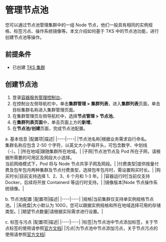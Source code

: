 # 管理节点池

您可以通过节点池管理集群中的一组 Node 节点，他们一般具有相同的实例规格、标签污点、操作系统镜像等。本文介绍如何基于 TKS 中的节点池功能，进行创建节点池等操作。

## 前提条件

* 已创建 [TKS 集群](/tks/managecluster/createcluster)

## 创建节点池

1. 登录[容器服务管理控制台](https://eu-central-1.console.eagllwin.com/cluster)。
2. 在控制台左侧导航栏中，单击**集群管理 > 集群列表**，进入**集群列表**页面，单击目标集群名称进入集群管理页面。
3. 在集群管理页左侧导航栏中，选择**节点管理 > 节点池**。
4. 在**集群列表页面**中，单击页面上方的**新增**。
5. 在**节点池/创建**页面，完成节点池配置。

a. 基本信息
|配置项|描述|
|----|----|
|节点池名称|根据业务需求自行命名。<br>集群名称应包含 2-50 个字符，以英文大小字母开头，可包含数字、中划线（-）。|
|所在地域|跟随集群所在地域。|
|子网|节点池节点及 Pod 所在子网，请根据所需要的可用区及网段大小选择。<br>当前网络模式下，Pod 将与 Node 节点共享子网及网段。|
|付费类型|提供按量付费及包年包月两种集群及节点付费类型，选择包年包月时，需设置购买时长。|
|购买时长|目前支持选择 1、2、3、6 个月和 1-3 年。|
|容器运行时|当前仅支持 Docker，后续将开放 Containerd 等运行时支持。|
|镜像版本|Node 节点操作系统镜像。|

b. 节点池配置
|配置项|描述|
|----|----|
|规格|当前集群仅支持单实例规格节点池。|
|系统盘|大小默认为 100G，您可以跟据实例规格和所在地域选择可用的存储类型。|
|期望节点数量|请根据实际需求进行设置。|

c. 标签与污点
|配置项|描述|
|----|----|
|标签|为节点池中节点添加标签，关于节点标签的使用请参照[官方文档](https://kubernetes.io/zh/docs/concepts/overview/working-with-objects/labels/)|
|污点|为节点池中节点添加污点，关于节点污点的使用请参照[官方文档](https://kubernetes.io/zh/docs/concepts/scheduling-eviction/taint-and-toleration/)|